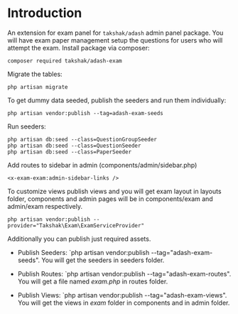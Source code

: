 # Introduction

An extension for exam panel for `takshak/adash` admin panel package. You will have exam paper management setup the questions for users who will attempt the exam.
Install package via composer:

    composer required takshak/adash-exam

Migrate the tables:

    php artisan migrate

To get dummy data seeded, publish the seeders and run them individually:

    php artisan vendor:publish --tag=adash-exam-seeds

Run seeders:

    php artisan db:seed --class=QuestionGroupSeeder
    php artisan db:seed --class=QuestionSeeder
    php artisan db:seed --class=PaperSeeder


Add routes to sidebar in admin (components/admin/sidebar.php)

    <x-exam-exam:admin-sidebar-links />

To customize views publish views and you will get exam layout in layouts folder, components and admin pages will be in components/exam and admin/exam respectively.

    php artisan vendor:publish --provider="Takshak\Exam\ExamServiceProvider"

Additionally you can publish just required assets. 

- Publish Seeders: `php artisan vendor:publish --tag="adash-exam-seeds". You will get the seeders in seeders folder.

- Publish Routes: `php artisan vendor:publish --tag="adash-exam-routes". You will get a file named *exam.php* in routes folder.

- Publish Views: `php artisan vendor:publish --tag="adash-exam-views". You will get the views in *exam* folder in components and in admin folder.
